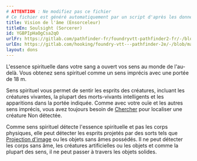 ```yaml
---
# ATTENTION : Ne modifiez pas ce fichier
# Ce fichier est généré automatiquement par un script d'après les données du module Foundry VTT officiel et de sa traduction
title: Vision de l'âme (Ensorceleur)
titleEn: Soulsight (Sorcerer)
id: YGBPIpHaOgCsa2qO
urlFr: https://gitlab.com/pathfinder-fr/foundryvtt-pathfinder2-fr/-/blob/master/data/feats/YGBPIpHaOgCsa2qO.htm
urlEn: https://gitlab.com/hooking/foundry-vtt---pathfinder-2e/-/blob/master/packs/data/feats.db/soulsight-sorcerer.json
layout: dons
---
```

L'essence spirituelle dans votre sang a ouvert vos sens au monde de l'au-delà. Vous obtenez sens spirituel comme un sens imprécis avec une portée de 18 m.

Sens spirituel vous permet de sentir les esprits des créatures, incluant les créatures vivantes, la plupart des morts-vivants intelligents et les apparitions dans la portée indiquée. Comme avec votre ouïe et les autres sens imprécis, vous avez toujours besoin de [Chercher](../actions/chercher.html) pour localiser une créature Non détectée.

Comme sens spirituel détecte l'essence spirituelle et pas les corps physiques, elle peut détecter les esprits projetés par des sorts tels que [Projection d'image](../sorts/projection-d-image.html) ou les objets sans âmes possédés. Il ne peut détecter les corps sans âme, les créatures artificielles ou les objets et comme la plupart des sens, il ne peut passer à travers les objets solides.

